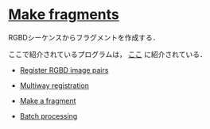 # [Make fragments]([run_system.py](../../example_official/examples/python/reconstruction_system/run_system.py) )
RGBDシーケンスからフラグメントを作成する．

ここで紹介されているプログラムは， [ここ](../../example_official/examples/python/reconstruction_system/make_fragments.py) に紹介されている．

- [Register RGBD image pairs](http://www.open3d.org/docs/release/tutorial/reconstruction_system/make_fragments.html#register-rgbd-image-pairs)

- [Multiway registration](http://www.open3d.org/docs/release/tutorial/reconstruction_system/make_fragments.html#multiway-registration)

- [Make a fragment](http://www.open3d.org/docs/release/tutorial/reconstruction_system/make_fragments.html#make-a-fragment)

- [Batch processing](http://www.open3d.org/docs/release/tutorial/reconstruction_system/make_fragments.html#batch-processing)
